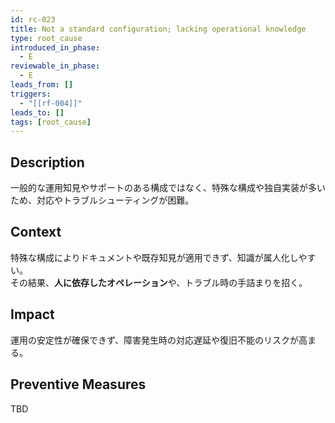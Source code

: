 ```yaml
---
id: rc-023
title: Not a standard configuration; lacking operational knowledge
type: root_cause
introduced_in_phase:
  - E
reviewable_in_phase:
  - E
leads_from: []
triggers:
  - "[[rf-004]]"
leads_to: []
tags: [root_cause]
---
```


## Description
一般的な運用知見やサポートのある構成ではなく、特殊な構成や独自実装が多いため、対応やトラブルシューティングが困難。

## Context
特殊な構成によりドキュメントや既存知見が適用できず、知識が属人化しやすい。  
その結果、**人に依存したオペレーション**や、トラブル時の手詰まりを招く。

## Impact
運用の安定性が確保できず、障害発生時の対応遅延や復旧不能のリスクが高まる。

## Preventive Measures
TBD